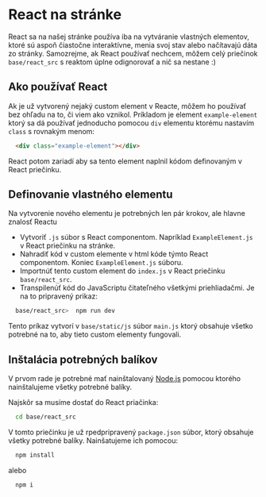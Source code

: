 # React na stránke

React sa na našej stránke používa iba na vytváranie vlastných elementov, ktoré sú aspoň čiastočne interaktívne, menia svoj stav alebo načítavajú dáta zo stránky. Samozrejme, ak React používať nechcem, môžem celý priečinok `base/react_src` s reaktom úplne odignorovať a nič sa nestane :)

## Ako používať React

Ak je už vytvorený nejaký custom element v Reacte, môžem ho používať bez ohľadu na to, či viem ako vznikol. Príkladom je element `example-element` ktorý sa dá používať jednoducho pomocou `div` elementu ktorému nastavím `class` s rovnakým menom:

```html
  <div class="example-element"></div>
```
React potom zariadí aby sa tento element naplnil kódom definovaným v React priečinku.

## Definovanie vlastného elementu

Na vytvorenie nového elementu je potrebných len pár krokov, ale hlavne znalosť Reactu

- Vytvoriť `.js` súbor s React componentom. Napríklad `ExampleElement.js` v React priečinku na stránke.
- Nahradiť kód v custom elemente v html kóde týmto React componentom. Koniec `ExampleElement.js` súboru.
- Importnúť tento custom element do `index.js` v React priečinku `base/react_src`.
- Transpilenúť kód do JavaScriptu čitateľného všetkými priehliadačmi. Je na to pripravený prikaz:
```sh
  base/react_src>  npm run dev
```
Tento príkaz vytvorí v `base/static/js` súbor `main.js` ktorý obsahuje všetko potrebné na to, aby tieto custom elementy fungovali.


## Inštalácia potrebných balíkov

V prvom rade je potrebné mať nainštalovaný [Node.js](https://nodejs.org/) pomocou ktorého nainštalujeme všetky potrebné balíky.

Najskôr sa musíme dostať do React priačinka:

```sh
  cd base/react_src
```

V tomto priečinku je už rpedpripravený `package.json` súbor, ktorý obsahuje všetky potrebné balíky. Nainšatujeme ich pomocou:

```sh
  npm install
```
alebo
```sh
  npm i
```

